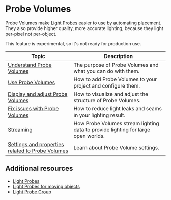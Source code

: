 # Probe Volumes

Probe Volumes make [Light Probes](https://docs.unity3d.com/Manual/LightProbes.html) easier to use by automating placement. They also provide higher quality, more accurate lighting, because they light per-pixel not per-object.

This feature is experimental, so it's not ready for production use.

| Topic                    | Description                                                 |
|--------------------------|-------------------------------------------------------------|
| [Understand Probe Volumes](probevolumes-concept.md) | The purpose of Probe Volumes and what you can do with them.   |
| [Use Probe Volumes](probevolumes-use.md) | How to add Probe Volumes to your project and configure them.  |
| [Display and adjust Probe Volumes](probevolumes-showandadjust.md)  | How to visualize and adjust the structure of Probe Volumes. |
| [Fix issues with Probe Volumes](probevolumes-fixissues.md)  | How to reduce light leaks and seams in your lighting result. |
| [Streaming](probevolumes-streaming.md)   | How Probe Volumes stream lighting data to provide lighting for large open worlds. |
| [Settings and properties related to Probe Volumes](probevolumes-settings.md) | Learn about Probe Volume settings. |

## Additional resources

* [Light Probes](https://docs.unity3d.com/Manual/LightProbes.html)
* [Light Probes for moving objects](https://docs.unity3d.com/Manual/LightProbes-MovingObjects.html)
* [Light Probe Group](https://docs.unity3d.com/Manual/class-LightProbeGroup.html)
